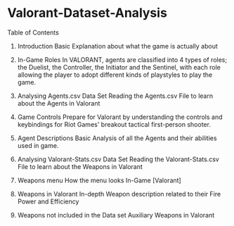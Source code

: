# Valorant-Dataset-Analysis
Table of Contents
1. Introduction
Basic Explanation about what the game is actually about

2. In-Game Roles
In VALORANT, agents are classified into 4 types of roles; the Duelist, the Controller, the Initiator and the Sentinel, with each role allowing the player to adopt different kinds of playstyles to play the game.

3. Analysing Agents.csv Data Set
Reading the Agents.csv File to learn about the Agents in Valorant

4. Game Controls
Prepare for Valorant by understanding the controls and keybindings for Riot Games' breakout tactical first-person shooter.

5. Agent Descriptions
Basic Analysis of all the Agents and their abilities used in game.

6. Analysing Valorant-Stats.csv Data Set
Reading the Valorant-Stats.csv File to learn about the Weapons in Valorant

7. Weapons menu
How the menu looks In-Game [Valorant]

8. Weapons in Valorant
In-depth Weapon description related to their Fire Power and Efficiency

9. Weapons not included in the Data set
Auxiliary Weapons in Valorant
